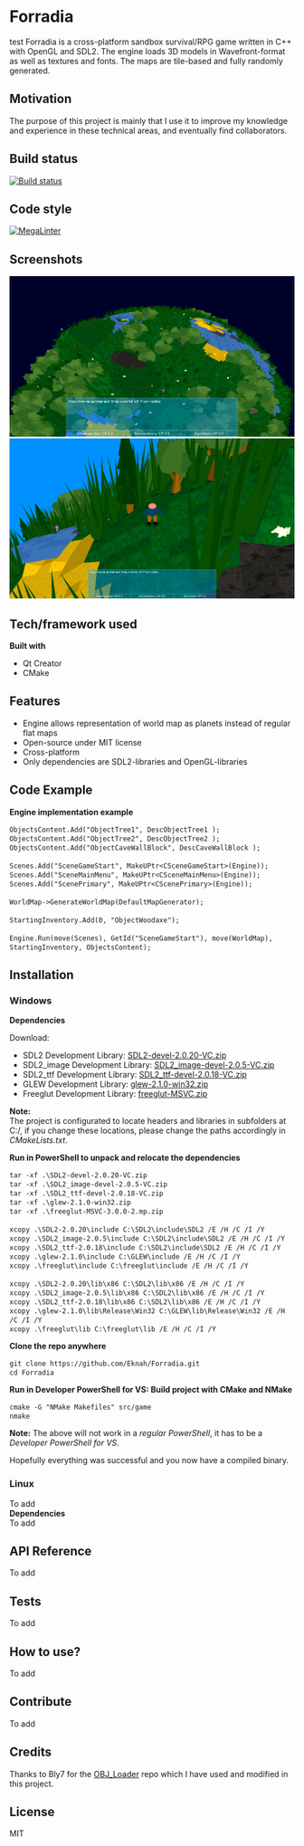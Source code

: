 # Forradia
test
Forradia is a cross-platform sandbox survival/RPG game written in C++ with OpenGL and SDL2.
The engine loads 3D models in Wavefront-format as well as textures and fonts. The maps are tile-based and fully randomly generated.

## Motivation
The purpose of this project is mainly that I use it to improve my knowledge and experience in these technical areas, and eventually find collaborators.

## Build status
[![Build status](https://ci.appveyor.com/api/projects/status/crge78bph1g0ki14?svg=true)](https://ci.appveyor.com/project/Eknah/forradia)

## Code style
[![MegaLinter](https://github.com/Eknah/Forradia/workflows/MegaLinter/badge.svg?branch=main)](https://github.com/Eknah/Forradia/actions?query=workflow%3AMegaLinter+branch%3Amain)

## Screenshots
![Forradia Screenshot 1!](resources/images/Screenshot1.png "Forradia Screenshot 1")
![Forradia Screenshot 2!](resources/images/Screenshot2.png "Forradia Screenshot 2")

## Tech/framework used
**Built with**
* Qt Creator
* CMake

## Features
* Engine allows representation of world map as planets instead of regular flat maps
* Open-source under MIT license
* Cross-platform
* Only dependencies are SDL2-libraries and OpenGL-libraries

## Code Example
**Engine implementation example**

    ObjectsContent.Add("ObjectTree1", DescObjectTree1 );
    ObjectsContent.Add("ObjectTree2", DescObjectTree2 );
    ObjectsContent.Add("ObjectCaveWallBlock", DescCaveWallBlock );

    Scenes.Add("SceneGameStart", MakeUPtr<CSceneGameStart>(Engine));
    Scenes.Add("SceneMainMenu", MakeUPtr<CSceneMainMenu>(Engine));
    Scenes.Add("ScenePrimary", MakeUPtr<CScenePrimary>(Engine));
    
    WorldMap->GenerateWorldMap(DefaultMapGenerator);
    
    StartingInventory.Add(0, "ObjectWoodaxe");
    
    Engine.Run(move(Scenes), GetId("SceneGameStart"), move(WorldMap), StartingInventory, ObjectsContent);

## Installation
### Windows

**Dependencies**  
  
Download:  
* SDL2 Development Library: [SDL2-devel-2.0.20-VC.zip](https://www.libsdl.org/release/SDL2-devel-2.0.20-VC.zip)  
* SDL2_image Development Library: [SDL2_image-devel-2.0.5-VC.zip](https://www.libsdl.org/projects/SDL_image/release/SDL2_image-devel-2.0.5-VC.zip)  
* SDL2_ttf Development Library: [SDL2_ttf-devel-2.0.18-VC.zip](https://www.libsdl.org/projects/SDL_ttf/release/SDL2_ttf-devel-2.0.18-VC.zip)  
* GLEW Development Library: [glew-2.1.0-win32.zip](https://netix.dl.sourceforge.net/project/glew/glew/2.1.0/glew-2.1.0-win32.zip)  
* Freeglut Development Library: [freeglut-MSVC.zip](https://www.transmissionzero.co.uk/files/software/development/GLUT/freeglut-MSVC.zip)  
  
**Note:**  
The project is configurated to locate headers and libraries in subfolders at C:/, if you change these locations, please change the paths accordingly in *CMakeLists.txt*.

**Run in PowerShell to unpack and relocate the dependencies**  

    tar -xf .\SDL2-devel-2.0.20-VC.zip
    tar -xf .\SDL2_image-devel-2.0.5-VC.zip
    tar -xf .\SDL2_ttf-devel-2.0.18-VC.zip
    tar -xf .\glew-2.1.0-win32.zip
    tar -xf .\freeglut-MSVC-3.0.0-2.mp.zip

    xcopy .\SDL2-2.0.20\include C:\SDL2\include\SDL2 /E /H /C /I /Y
    xcopy .\SDL2_image-2.0.5\include C:\SDL2\include\SDL2 /E /H /C /I /Y
    xcopy .\SDL2_ttf-2.0.18\include C:\SDL2\include\SDL2 /E /H /C /I /Y
    xcopy .\glew-2.1.0\include C:\GLEW\include /E /H /C /I /Y
    xcopy .\freeglut\include C:\freeglut\include /E /H /C /I /Y

    xcopy .\SDL2-2.0.20\lib\x86 C:\SDL2\lib\x86 /E /H /C /I /Y
    xcopy .\SDL2_image-2.0.5\lib\x86 C:\SDL2\lib\x86 /E /H /C /I /Y
    xcopy .\SDL2_ttf-2.0.18\lib\x86 C:\SDL2\lib\x86 /E /H /C /I /Y
    xcopy .\glew-2.1.0\lib\Release\Win32 C:\GLEW\lib\Release\Win32 /E /H /C /I /Y
    xcopy .\freeglut\lib C:\freeglut\lib /E /H /C /I /Y

**Clone the repo anywhere**

    git clone https://github.com/Eknah/Forradia.git
    cd Forradia

**Run in Developer PowerShell for VS: Build project with CMake and NMake**

    cmake -G "NMake Makefiles" src/game
    nmake

**Note:** The above will not work in a *regular PowerShell*, it has to be a *Developer PowerShell for VS*.

Hopefully everything was successful and you now have a compiled binary.

### Linux
To add  
**Dependencies**  
To add

## API Reference
To add

## Tests
To add

## How to use?
To add

## Contribute
To add

## Credits
Thanks to Bly7 for the [OBJ_Loader](https://github.com/Bly7/OBJ-Loader) repo which I have used and modified in this project.  

## License
MIT 